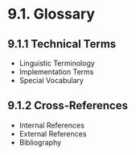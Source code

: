 # 9.1. Glossary

## 9.1.1 Technical Terms
- Linguistic Terminology
- Implementation Terms
- Special Vocabulary

## 9.1.2 Cross-References
- Internal References
- External References
- Bibliography


